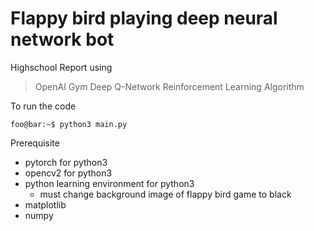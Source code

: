 # Flappy bird playing deep neural network bot 
Highschool Report 
using
 
> OpenAI Gym 
> Deep Q-Network Reinforcement Learning Algorithm


To run the code
```console
foo@bar:~$ python3 main.py
```

Prerequisite
* pytorch for python3
* opencv2 for python3
* python learning environment for python3
	* must change background image of flappy bird game to black
* matplotlib
* numpy


